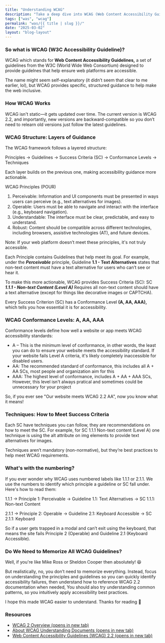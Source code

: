 ```yaml
---
title: "Understanding WCAG"
description: "Take a deep dive into WCAG (Web Content Accessibility Guidelines) and its structure."
tags: ["was", "wcag"]
permalink: "was/{{ title | slug }}/"
date: "2025-03-02"
layout: "blog-layout"
---
```


<div class="text-xl/8 space-y-6 blog">

  <h3 class="text-2xl font-semibold">So what is <abbr>WCAG</abbr> (W3C Accessibility Guideline)?</h3>
  <p>WCAG which stands for <strong>Web Content Accessibility Guidelines,</strong> a set of guidelines from the W3C (World Wide Web Consortium) designed to provide guidelnes that help ensure web platforms are accessible.</p>
  <p>The name might seem self-explanatory (it didn’t seem that clear to me earlier, lol), but WCAG provides specific, structured guidance to help make the web inclusive.</p>
  
  <h3 class="text-2xl font-semibold">How WCAG Works</h3>
  <p>WCAG isn't static—it gets updated over time. The current version is WCAG 2.2, and importantly, new versions are backward-compatible so you don’t need to relearn old versions just follow the latest guidelines.</p>

  <h3 class="text-2xl font-semibold">WCAG Structure: Layers of Guidance</h3>
  <p>The WCAG framework follows a layered structure:</p>
  <p class="font-bold">Principles →  Guidelines → Success Criteria (SC) → Conformance Levels → Techniques</p>
  <p>Each layer builds on the previous one, making accessibility guidance more actionable.</p>
  
  <p>WCAG Principles (POUR)</p>
  <ol>
    <li>Perceivable: Information and UI components must be presented in ways users can perceive (e.g., text alternatives for images).</li>
    <li>Operable: Users must be able to navigate and interact with the interface (e.g., keyboard navigation).</li>
    <li>Understandable: The interface must be clear, predictable, and easy to understand.</li>
    <li>Robust: Content should be compatible across different technologies, including browsers, assistive technologies (AT), and future devices.</li>
  </ol>

  <p class="dark:bg-dark-gray/50 bg-gray/50 p-4 rounded-xl"> Note: If your web platform doesn’t meet these principles, it's not truly accessible.</p>

  <p>Each Principle contains Guidelines that help meet its goal. For example, under the <strong><em>Perceivable</em></strong> principle, Guideline <strong>1.1 - Text Alternatives</strong> states that non-text content must have a text alternative for users who can’t see or hear it.</p>

  <p>To make this more actionable, WCAG provides Success Criteria (SC): SC <strong><em>1.1.1 - Non-text Content (Level A)</em></strong> Requires all non-text content should have a text alternative (except for things like decorative images or CAPTCHA).</p>
  <p>Every Success Criterion (SC) has a Conformance Level <strong>(A, AA, AAA),</strong> which tells you how essential it is for accessibility.</p>

  <h3 class="text-2xl font-semibold">WCAG Conformance Levels: A, AA, AAA</h3>
  <p>Conformance levels define how well a website or app meets WCAG accessibility standards:</p>
  <ul>
    <li>A – This is the minimum level of conformance, in other words, the least you can do to ensure your website meets the accessibility standard. If your website fails Level A criteria, it's likely completely inaccessible for disabled users.</li>
    <li>AA: The recommended standard of conformance, this includes all A + AA SCs, most people and organization aim for this</li>
    <li>AAA: The highest level of conformance, includes A + AA + AAA SCs, However, this level isn't always pratical and sometimes could be unnecessary for your project</li>
  </ul>
  <p class="dark:bg-dark-gray/50 bg-gray/50 p-4 rounded-xl">So, if you ever see "Our website meets WCAG 2.2 AA", now you know what it means!</p>

  <h3 class="text-2xl font-semibold">Techniques: How to Meet Success Criteria</h3>
  <p>Each SC have techniques you can follow, they are recommendations on how to meet the SC. For example, for SC 1.1.1 Non-text content (Level A) one technique is using the alt attribute on img elements to provide text alternatives for images.</p>

  <p class="dark:bg-dark-gray/50 bg-gray/50 p-4 rounded-xl">Techniques aren’t mandatory (non-normative), but they’re best practices to help meet WCAG requirements.</p>

  <h3 class="text-2xl font-semibold">What's with the numbering?</h3>

  <p>If you ever wonder why WCAG uses numbered labels like 1.1.1 or 2.1.1. We use the numbers to identify which principle a guideline or SC fall under. Here's how to read them:</p>

  <p>1.1.1 → Principle 1: Perceivable → Guideline 1.1: Text Alternatives → SC 1.1.1: Non-text Content</p>
  <p>2.1.1 → Principle 2: Operable → Guideline 2.1: Keyboard Accessible → SC 2.1.1: Keyboard</p>

  <p class="dark:bg-dark-gray/50 bg-gray/50 p-4 rounded-xl">So if a user gets trapped in a modal and can’t exit using the keyboard, that means the site fails Principle 2 (Operable) and Guideline 2.1 (Keyboard Accessible).</p>

  <h3 class="text-2xl font-semibold">Do We Need to Memorize All WCAG Guidelines?</h3>
  <p>Well, if you're like Mike Ross or Sheldon Cooper then absolutely! <span aria-hidden="true">😆</span></p>
  <p>But realistically, no, you don’t need to memorize everything. Instead, focus on understanding the principles and guidelines so you can quickly identify accessibility failures, then understand how to reference WCAG 2.2 documentation when needed, You should also try understanding common patterns, so you intuitively apply accessibility best practices.</p>

  <p>I hope this made WCAG easier to understand. Thanks for reading <span aria-hidden="true">💙</span></p>

  <h3 class="text-2xl font-semibold">Resources</h3>
  <ul>
    <li><a href="https://www.w3.org/WAI/standards-guidelines/wcag/" target="_blank">WCAG 2 Overview (opens in new tab)</a></li>
    <li><a href="https://www.w3.org/WAI/WCAG22/Understanding/about" target="_blank">About WCAG Understanding Documents (opens in new tab)</a></li>
    <li><a href="https://www.w3.org/TR/WCAG22/" target="_blank">Web Content Accessibility Guidelines (WCAG) 2.2 (opens in new tab)</a></li>
  </ul>
<div>
